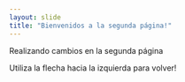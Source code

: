 ```yaml
---
layout: slide
title: "Bienvenidos a la segunda página!"
---
```

Realizando cambios en la segunda página

Utiliza la flecha hacia la izquierda para volver!
